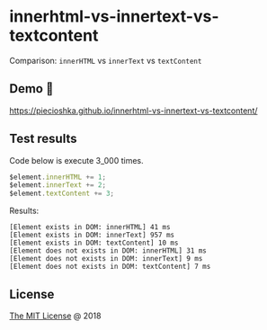# innerhtml-vs-innertext-vs-textcontent

Comparison: `innerHTML` vs `innerText` vs `textContent`

## Demo 🎉

<https://piecioshka.github.io/innerhtml-vs-innertext-vs-textcontent/>

## Test results

Code below is execute 3_000 times.

```js
$element.innerHTML += 1;
$element.innerText += 2;
$element.textContent += 3;
```

Results:

```
[Element exists in DOM: innerHTML] 41 ms
[Element exists in DOM: innerText] 957 ms
[Element exists in DOM: textContent] 10 ms
[Element does not exists in DOM: innerHTML] 31 ms
[Element does not exists in DOM: innerText] 9 ms
[Element does not exists in DOM: textContent] 7 ms
```

## License

[The MIT License](http://piecioshka.mit-license.org) @ 2018
